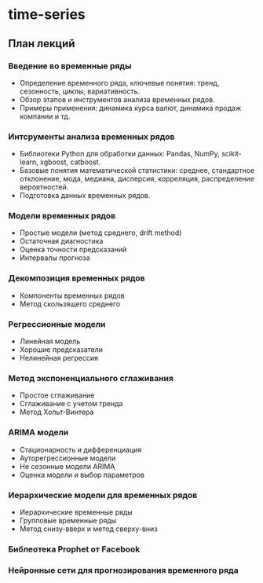 # time-series
## План лекций
### Введение во временные ряды
* Определение временного ряда, ключевые понятия: тренд, сезонность, циклы, вариативность.
* Обзор этапов и инструментов анализа временных рядов.
* Примеры применения: динамика курса валют, динамика продаж компании и тд.

### Интсрументы анализа временных рядов
* Библиотеки Python для обработки данных: Pandas, NumPy, scikit-learn, xgboost, catboost.
* Базовые понятия математической статистики: среднее, стандартное отклонение, мода, медиана, дисперсия, корреляция, распределение вероятностей.
* Подготовка данных временных рядов.

### Модели временных рядов
* Простые модели (метод среднего, drift method)
* Остаточная диагностика
* Оценка точности предсказаний
* Интервалы прогноза

### Декомпозиция временных рядов
* Компоненты временных рядов
* Метод скользящего среднего

### Регрессионные модели
* Линейная модель
* Хорошие предсказатели
* Нелинейная регрессия

### Метод экспоненциального сглаживания
* Простое сглаживание
* Сглаживание с учетом тренда
* Метод Хольт-Винтера

### ARIMA модели
* Стационарность и дифференциация
* Ауторегрессионные модели
* Не сезонные модели ARIMA
* Оценка модели и выбор параметров

### Иерархические модели для временных рядов
* Иерархические временные ряды
* Групповые временные ряды
* Метод снизу-вверх и метод сверху-вниз

### Библеотека Prophet от Facebook

### Нейронные сети для прогнозирования временного ряда